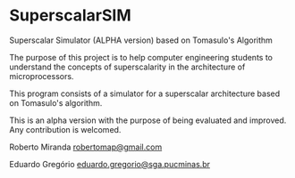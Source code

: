 # SuperscalarSIM
Superscalar Simulator (ALPHA version) based on Tomasulo's Algorithm

The purpose of this project is to help computer engineering students to understand the concepts of superscalarity in the architecture of microprocessors.

This program consists of a simulator for a superscalar architecture based on Tomasulo's algorithm. 

This is an alpha version with the purpose of being evaluated and improved. Any contribution is welcomed. 

Roberto Miranda
robertomap@gmail.com

Eduardo Gregório
eduardo.gregorio@sga.pucminas.br

